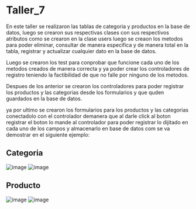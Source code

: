 # Taller_7

En este taller se realizaron las tablas de categoria y productos en la base de datos, luego se crearon sus respectivas clases con sus respectivos atributos como se crearon en la clase users luego se creaon los metodos para poder eliminar, consultar de manera especifica y de manera total en la tabla, registrar y actualizar cualquier dato en la base de datos.

Luego se crearon los test para conprobar que funcione cada uno de los metodos creados de manera correcta y ya poder crear los controladores de registro teniendo la factibilidad de que no falle por ninguno de los metodos.

Despues de los anterior se crearon los controladores para poder registrar los productos y las categorias desde los formularios y que quden guardados en la base de datos.

ya por ultimo se crearon los formularios para los productos y las categorias conectadolo con el controlador demanera que al darle click al boton registrar el boton lo mande al controlador para poder registrar lo dijitado en cada uno de los campos y almacenarlo en base de datos com se va demostrar en el siguiente ejemplo:

## Categoria 
![image](https://github.com/JulianVacaPaiba/Taller_7/assets/128266551/5eeac783-42d9-4f9d-ba99-1134d2f8ba76)
![image](https://github.com/JulianVacaPaiba/Taller_7/assets/128266551/c583f85a-1efd-4781-acd4-a694f0e84d4c)

## Producto
![image](https://github.com/JulianVacaPaiba/Taller_7/assets/128266551/51d05eb8-e2b6-4dbb-9abc-74addc71aefb)
![image](https://github.com/JulianVacaPaiba/Taller_7/assets/128266551/a00c29cd-5a18-4fc2-8eea-ed7651379c60)

